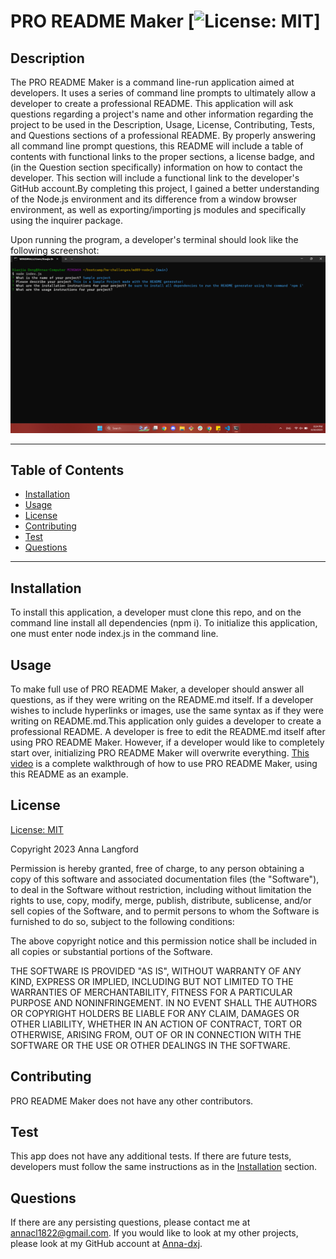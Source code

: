 # PRO README Maker [![License: MIT](https://img.shields.io/badge/License-MIT-yellow.svg)]

  ## Description

  The PRO README Maker is a command line-run application aimed at developers. It uses a series of command line prompts to ultimately allow a developer to create a professional README. This application will ask questions regarding a project's name and other information regarding the project to be used in the Description, Usage, License, Contributing, Tests, and Questions sections of a professional README. By properly answering all command line prompt questions, this README will include a table of contents with functional links to the proper sections, a license badge, and (in the Question section specifically) information on how to contact the developer. This section will include a functional link to the developer's GitHub account.By completing this project, I gained a better understanding of the Node.js environment and its difference from a window browser environment, as well as exporting/importing js modules and specifically using the inquirer package.

  Upon running the program, a developer's terminal should look like the following screenshot: ![Screenshot of Sample Generator](./screenshots//generator.png)

  ---
  ## Table of Contents 

  - [Installation](#instlalation)
  - [Usage](#usage)
  - [License](#license) 
  - [Contributing](#contributing)
  - [Test](#test)
  - [Questions](#questions)
  ---

  ## Installation

  To install this application, a developer must clone this repo, and on the command line install all dependencies (npm i). To initialize this application, one must enter node index.js in the command line.

  ## Usage 

  To make full use of PRO README Maker, a developer should answer all questions, as if they were writing on the README.md itself. If a developer wishes to include hyperlinks or images, use the same syntax as if they were writing on README.md.This application only guides a developer to create a professional README. A developer is free to edit the README.md itself after using PRO README Maker. However, if a developer would like to completely start over, initializing PRO README Maker will overwrite everything. [This video](https://youtu.be/CgVkRK_wPb8) is a complete walkthrough of how to use PRO README Maker, using this README as an example.

  ## License

  [License: MIT](https://opensource.org/licenses/MIT)

  Copyright 2023 Anna Langford

Permission is hereby granted, free of charge, to any person obtaining a copy of this software and associated documentation files (the "Software"), to deal in the Software without restriction, including without limitation the rights to use, copy, modify, merge, publish, distribute, sublicense, and/or sell copies of the Software, and to permit persons to whom the Software is furnished to do so, subject to the following conditions:

The above copyright notice and this permission notice shall be included in all copies or substantial portions of the Software.

THE SOFTWARE IS PROVIDED "AS IS", WITHOUT WARRANTY OF ANY KIND, EXPRESS OR IMPLIED, INCLUDING BUT NOT LIMITED TO THE WARRANTIES OF MERCHANTABILITY, FITNESS FOR A PARTICULAR PURPOSE AND NONINFRINGEMENT. IN NO EVENT SHALL THE AUTHORS OR COPYRIGHT HOLDERS BE LIABLE FOR ANY CLAIM, DAMAGES OR OTHER LIABILITY, WHETHER IN AN ACTION OF CONTRACT, TORT OR OTHERWISE, ARISING FROM, OUT OF OR IN CONNECTION WITH THE SOFTWARE OR THE USE OR OTHER DEALINGS IN THE SOFTWARE.

  ## Contributing

  PRO README Maker does not have any other contributors.

  ## Test

  This app does not have any additional tests. If there are future tests, developers must follow the same instructions as in the [Installation](#installation) section.

  ## Questions

  If there are any persisting questions, please contact me at annacl1822@gmail.com. If you would like to look at my other projects, please look at my GitHub account at [Anna-dxj](https://github.com/Anna-dxj).  